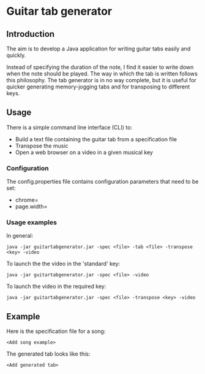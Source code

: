 # Guitar tab generator

## Introduction

The aim is to develop a Java application for writing guitar tabs easily and quickly.

Instead of specifying the duration of the note, I find it easier to write down when the note should be played.
The way in which the tab is written follows this philosophy. The tab generator is in no way complete, but it is
useful for quicker generating memory-jogging tabs and for transposing to different keys.

## Usage

There is a simple command line interface (CLI) to:

- Build a text file containing the guitar tab from a specification file
- Transpose the music
- Open a web browser on a video in a given musical key

### Configuration

The config.properties file contains configuration parameters that need to be set:

- chrome=<path to Chrome browser>
- page.width=<number of characters>

### Usage examples

In general:

```
java -jar guitartabgenerator.jar -spec <file> -tab <file> -transpose <key> -video
```

To launch the the video in the 'standard' key:

```
java -jar guitartabgenerator.jar -spec <file> -video
```

To launch the video in the required key:

```
java -jar guitartabgenerator.jar -spec <file> -transpose <key> -video
```

## Example

Here is the specification file for a song:

```
<Add song example>
```


The generated tab looks like this:

```
<Add generated tab>
```
